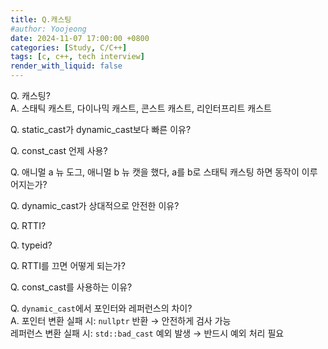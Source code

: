 ```yaml
---
title: Q.캐스팅
#author: Yoojeong
date: 2024-11-07 17:00:00 +0800
categories: [Study, C/C++]
tags: [c, c++, tech interview]
render_with_liquid: false
---
```



Q. 캐스팅?  
A. 스태틱 캐스트, 다이나믹 캐스트, 콘스트 캐스트, 리인터프리트 캐스트

Q. static_cast가 dynamic_cast보다 빠른 이유?  

Q. const_cast 언제 사용?  

Q. 애니멀 a 뉴 도그, 애니멀 b 뉴 캣을 했다, a를 b로 스태틱 캐스팅 하면 동작이 이루어지는가?  

Q. dynamic_cast가 상대적으로 안전한 이유?  

Q. RTTI?  

Q. typeid?  

Q. RTTI를 끄면 어떻게 되는가?  

Q. const_cast를 사용하는 이유?  


Q. `dynamic_cast`에서 포인터와 레퍼런스의 차이?  
A. 포인터 변환 실패 시: `nullptr` 반환 → 안전하게 검사 가능  
레퍼런스 변환 실패 시: `std::bad_cast` 예외 발생 → 반드시 예외 처리 필요  